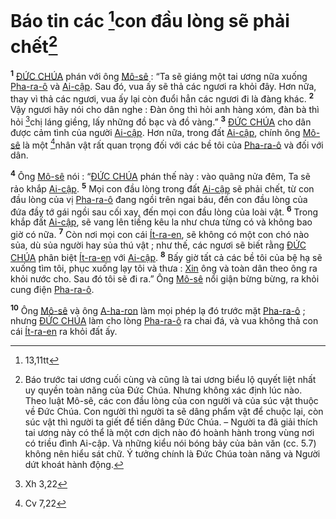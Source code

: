 # Báo tin các [^1@-eed270c0-2ae5-4a47-9768-5c3121fb25a3]con đầu lòng sẽ phải chết[^1-eed270c0-2ae5-4a47-9768-5c3121fb25a3]
<sup><b>1</b></sup> [ĐỨC CHÚA]() phán với ông [Mô-sê]() : “Ta sẽ giáng một tai ương nữa xuống [Pha-ra-ô]() và [Ai-cập](). Sau đó, vua ấy sẽ thả các ngươi ra khỏi đây. Hơn nữa, thay vì thả các ngươi, vua ấy lại còn đuổi hẳn các ngươi đi là đàng khác. <sup><b>2</b></sup> Vậy ngươi hãy nói cho dân nghe : Đàn ông thì hỏi anh hàng xóm, đàn bà thì hỏi [^2@-eed270c0-2ae5-4a47-9768-5c3121fb25a3]chị láng giềng, lấy những đồ bạc và đồ vàng.” <sup><b>3</b></sup> [ĐỨC CHÚA]() cho dân được cảm tình của người [Ai-cập](). Hơn nữa, trong đất [Ai-cập](), chính ông [Mô-sê]() là một [^3@-eed270c0-2ae5-4a47-9768-5c3121fb25a3]nhân vật rất quan trọng đối với các bề tôi của [Pha-ra-ô]() và đối với dân.

<sup><b>4</b></sup> Ông [Mô-sê]() nói : “[ĐỨC CHÚA]() phán thế này : vào quãng nửa đêm, Ta sẽ rảo khắp [Ai-cập](). <sup><b>5</b></sup> Mọi con đầu lòng trong đất [Ai-cập]() sẽ phải chết, từ con đầu lòng của vị [Pha-ra-ô]() đang ngồi trên ngai báu, đến con đầu lòng của đứa đầy tớ gái ngồi sau cối xay, đến mọi con đầu lòng của loài vật. <sup><b>6</b></sup> Trong khắp đất [Ai-cập](), sẽ vang lên tiếng kêu la như chưa từng có và không bao giờ có nữa. <sup><b>7</b></sup> Còn nơi mọi con cái [Ít-ra-en](), sẽ không có một con chó nào sủa, dù sủa người hay sủa thú vật ; như thế, các ngươi sẽ biết rằng [ĐỨC CHÚA]() phân biệt [Ít-ra-en]() với [Ai-cập](). <sup><b>8</b></sup> Bấy giờ tất cả các bề tôi của bệ hạ sẽ xuống tìm tôi, phục xuống lạy tôi và thưa : [Xin]() ông và toàn dân theo ông ra khỏi nước cho. Sau đó tôi sẽ đi ra.” Ông [Mô-sê]() nổi giận bừng bừng, ra khỏi cung điện [Pha-ra-ô]().

<sup><b>10</b></sup> Ông [Mô-sê]() và ông [A-ha-ron]() làm mọi phép lạ đó trước mặt [Pha-ra-ô]() ; nhưng [ĐỨC CHÚA]() làm cho lòng [Pha-ra-ô]() ra chai đá, và vua không thả con cái [Ít-ra-en]() ra khỏi đất ấy.

[^1-eed270c0-2ae5-4a47-9768-5c3121fb25a3]: Báo trước tai ương cuối cùng và cũng là tai ương biểu lộ quyết liệt nhất uy quyền toàn năng của Đức Chúa. Nhưng không xác định lúc nào. Theo luật Mô-sê, các con đầu lòng của con người và của súc vật thuộc về Đức Chúa. Con người thì người ta sẽ dâng phẩm vật để chuộc lại, còn súc vật thì người ta giết để tiến dâng Đức Chúa. – Người ta đã giải thích tai ương này có thể là một cơn dịch nào đó hoành hành trong vùng nơi có triều đình Ai-cập. Và những kiểu nói bóng bảy của bản văn (cc. 5.7) không nên hiểu sát chữ. Ý tưởng chính là Đức Chúa toàn năng và Người dứt khoát hành động.
[^1@-eed270c0-2ae5-4a47-9768-5c3121fb25a3]: 13,11tt
[^2@-eed270c0-2ae5-4a47-9768-5c3121fb25a3]: Xh 3,22
[^3@-eed270c0-2ae5-4a47-9768-5c3121fb25a3]: Cv 7,22